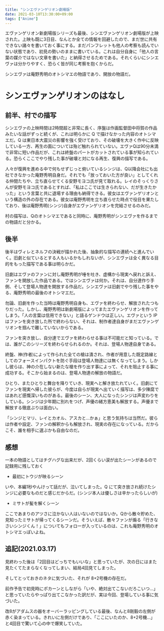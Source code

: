 ```yaml
---
title: "シンエヴァンゲリオン劇場版"
date: 2021-03-10T13:30:00+09:00
tags: ["Anime"]
---
```


エヴァンゲリオン新劇場版シリーズも最後、シンエヴァンゲリオン劇場版が上映された。上映も既に3日目、なんとか全ての情報を回避したので、まだ世に共有できない諸々を書いておく事にする。まだパンフレットも他人の考察も読んでいない状態であり、初見の勢いのままに書いている。これは自分自身に「他人の言葉の媒介ではない文章を書いた」と納得させるためである。それくらいにシンエヴァは分かりやすく、恐らく皆が同じ考察を抱くからだ。

シンエヴァは庵野秀明のオトシマエの物語であり、開放の物語だ。

# シンエヴァンゲリオンのはなし

## 前半、村での描写
シンエヴァの上映時間は2時間超と非常に長く、序盤は作画監督田中将賀の作品みたいな話がずっと続くが、これは明らかに Q で描けなかった内容のオトシマエだ。Q は東日本大震災の影響を強く受けており、その破壊を大きく作中に反映している一方、再生の面については殆ど触れられていない。エヴァQは90分未満で非常に短い作品だが、これは終盤のパートがカットされている事が知られている。恐らくここでやり残した事が破壊と対になる再生、復興の描写である。

人々が復興を進める中で何もせずじっと俯いているシンジは、Q以降会社にも出社できなかった庵野秀明自身だ。それでも「放っておいた方が良い」としてくれる仲間たちや、立ち直らせてくる安野モヨコ氏が見て取れる。レイのそっくりさんが安野モヨコ氏であるとすれば、「私はここでは生きられない、だが生きたかった」という言葉と共に退場する理由も納得できる。彼女はエヴァンゲリオンという構造の外の存在である。彼女は庵野秀明を立ち直らせた時点で役目を果たしており、後は庵野秀明(シンジ)自身がエヴァンゲリオンを完結させるのみだ。

村の描写は、Qのオトシマエであると同時に、庵野秀明がシンエヴァを作るまでの物語だと分かる。

## 後半
後半はヴィレとネルフの決戦が描かれた後、抽象的な描写の連続へと進んでいく。旧劇と似ているとする人もいるかもしれないが、シンエヴァは全く異なる目的をもった描写である事は明らかだ。

旧劇はエヴァのファンに対し庵野秀明が唾を吐き、虚構から現実へ戻れと訴え、ファンを開放した作品である。ではシンエヴァは何か。それは、自分達作り手側、そして登場人物達を開放する作品だ。シンエヴァは旧劇でやり残した事をやる、庵野秀明の最後のオトシマエだ。

勿論、旧劇を作った当時は庵野秀明自身も、エヴァを終わらせ、解放されたつもりだった。しかし、庵野秀明は新劇場版によってまたエヴァンゲリオンを作ってしまう。「人の言葉は信用できない」と語るゲンドウは正しい。エヴァという IP はファンを突き放した所で終わらない、それは、制作者達自身がまだエヴァンゲリオンを掴んで離していないからである。

ファンを突き放し、自分達でエヴァを終わらせる事は不可能だと知っている。では、誰がこのシリーズを終わらせられるのか。それは、登場人物達自身である。

終盤、神(作者)によって作られた全ての槍は潰され、作者が用意した既定路線としてのフォースインパクトを防ぐ手段は登場人物達には無くなってしまう。しかし彼らは、神の介在しない新たな槍を作り出す事によって、それを阻止する事に成功する。そこから始まるのは、登場人物達の解放の物語だ。

ひとり、またひとりと舞台を降りていき、現実へと解き放たれていく。旧劇にてファンを現実へ帰した彼らが、今度は自らが現実へ出ていく描写は、多少陳腐ではあれど感慨深いものがある。最後のシーン、大人になったシンジは声変わりをしている。シンジは少年期に別れをつげ、声優の緒方恵美も解放する。声優まで解放する徹底ぶりは面白い。

「シンジとマリ、レイとカオル、アスカと…かぁ」と思う気持ちは当然だ。彼らは作者や設定、ファンの解釈からも解放され、現実の存在になっている。だからこそ、誰を相手に選ぶかも自由なのだ。

## 感想
一本の物語としてはチグハグな出来だが、2回くらい涙が出たシーンがあるので記録用に残しておく

- 最初にトウジが映るシーン

いや、本編1秒やんけって話だが、泣いてしまった。Q にて突き放され続けたシンジに必要なものだと感じだからだ。(シンジ本人は優しさは辛かったらしいが)

- ミサトが髪を解くシーン

ここであまりのアツさに泣かない人はいないのではないか。Qから散々貯めた、見知ったミサトが帰ってくるシーンだ。そういえば、散々ファンが煽る「行きなさいシンジくん！」についてもフォローが入っているのは、これも庵野秀明のオトシマエっぽいよね。

## 追記(2021.03.17)
見終わった後は「2回目はどっちでもいいな」と思っていたが、次の日にはまた見たくてたまらなくなってしまい、結局4回見てしまった。

そしてとっておきのネタに気づいた、それが 8+2号機の存在だ。

前作予告で初見時にポカーンとしながら「いや、絶対出てこないだろこいつ…」と思っていたらやっぱり出てこなかった訳だが、実は今回、登場している事に気づいた。

改8がアダムスの器をオーバーラッピングしている最後、なんと8剛毅の左側が赤く染まっている。きれいに左側だけであり、「ここにいたのか、8+2号機…」と4回目で驚いて心の中で爆笑していた。